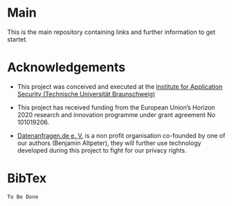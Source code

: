 # Main

This is the main repository containing links and further information to get startet.

# Acknowledgements

- This project was conceived and executed at the [Institute for Application Security (Technische Universität Braunschweig)](https://www.tu-braunschweig.de/ias)

- This project has received funding from the European Union’s Horizon 2020 research and innovation  programme under grant agreement No 101019206.

- [Datenanfragen.de e. V.](https://www.datenanfragen.de) is a non profit organisation co-founded by one of our authors (Benjamin Altpeter), they will further use technology developed during this project to fight for our privacy rights.


# BibTex
``` 
To Be Done
```
